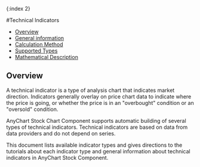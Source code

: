 {:index 2}

#Technical Indicators

* [Overview](#overview)
* [General information](#general_information)
* [Calculation Method](#calculation_method)
* [Supported Types](#supported_types)
* [Mathematical Description](#mathematical_description)

## Overview

A technical indicator is a type of analysis chart that indicates market direction. Indicators generally overlay on price chart data to indicate where the price is going, or whether the price is in an "overbought" condition or an "oversold" condition.

AnyChart Stock Chart Component supports automatic building of several types of technical indicators. Technical indicators are based on data from data providers and do not depend on series.

This document lists available indicator types and gives directions to the tutorials about each indicator type and general information about technical indicators in AnyChart Stock Component.
